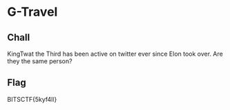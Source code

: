 # G-Travel

## Chall

KingTwat the Third has been active on twitter ever since Elon took over. Are they the same person? 

## Flag

BITSCTF{5kyf4ll}
